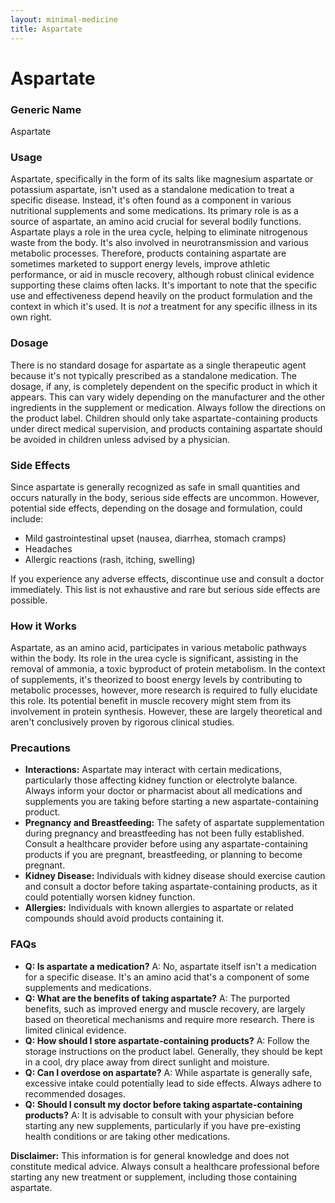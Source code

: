 ```yaml
---
layout: minimal-medicine
title: Aspartate
---
```


# Aspartate
### Generic Name
Aspartate

### Usage

Aspartate, specifically in the form of its salts like magnesium aspartate or potassium aspartate, isn't used as a standalone medication to treat a specific disease.  Instead, it's often found as a component in various nutritional supplements and some medications.  Its primary role is as a source of aspartate, an amino acid crucial for several bodily functions. Aspartate plays a role in the urea cycle, helping to eliminate nitrogenous waste from the body. It's also involved in neurotransmission and various metabolic processes.  Therefore, products containing aspartate are sometimes marketed to support energy levels, improve athletic performance, or aid in muscle recovery, although robust clinical evidence supporting these claims often lacks.  It's important to note that the specific use and effectiveness depend heavily on the product formulation and the context in which it's used.  It is *not* a treatment for any specific illness in its own right.

### Dosage

There is no standard dosage for aspartate as a single therapeutic agent because it's not typically prescribed as a standalone medication. The dosage, if any, is completely dependent on the specific product in which it appears.  This can vary widely depending on the manufacturer and the other ingredients in the supplement or medication. Always follow the directions on the product label.  Children should only take aspartate-containing products under direct medical supervision, and products containing aspartate should be avoided in children unless advised by a physician.

### Side Effects

Since aspartate is generally recognized as safe in small quantities and occurs naturally in the body, serious side effects are uncommon. However, potential side effects, depending on the dosage and formulation, could include:

*   Mild gastrointestinal upset (nausea, diarrhea, stomach cramps)
*   Headaches
*   Allergic reactions (rash, itching, swelling)

If you experience any adverse effects, discontinue use and consult a doctor immediately.  This list is not exhaustive and rare but serious side effects are possible.

### How it Works

Aspartate, as an amino acid, participates in various metabolic pathways within the body.  Its role in the urea cycle is significant, assisting in the removal of ammonia, a toxic byproduct of protein metabolism.  In the context of supplements, it's theorized to boost energy levels by contributing to metabolic processes, however, more research is required to fully elucidate this role. Its potential benefit in muscle recovery might stem from its involvement in protein synthesis.  However, these are largely theoretical and aren't conclusively proven by rigorous clinical studies.

### Precautions

*   **Interactions:** Aspartate may interact with certain medications, particularly those affecting kidney function or electrolyte balance.  Always inform your doctor or pharmacist about all medications and supplements you are taking before starting a new aspartate-containing product.
*   **Pregnancy and Breastfeeding:**  The safety of aspartate supplementation during pregnancy and breastfeeding has not been fully established. Consult a healthcare provider before using any aspartate-containing products if you are pregnant, breastfeeding, or planning to become pregnant.
*   **Kidney Disease:** Individuals with kidney disease should exercise caution and consult a doctor before taking aspartate-containing products, as it could potentially worsen kidney function.
*   **Allergies:**  Individuals with known allergies to aspartate or related compounds should avoid products containing it.


### FAQs

*   **Q: Is aspartate a medication?** A: No, aspartate itself isn't a medication for a specific disease. It's an amino acid that's a component of some supplements and medications.
*   **Q: What are the benefits of taking aspartate?** A:  The purported benefits, such as improved energy and muscle recovery, are largely based on theoretical mechanisms and require more research.  There is limited clinical evidence.
*   **Q: How should I store aspartate-containing products?** A: Follow the storage instructions on the product label. Generally, they should be kept in a cool, dry place away from direct sunlight and moisture.
*   **Q: Can I overdose on aspartate?** A:  While aspartate is generally safe, excessive intake could potentially lead to side effects.  Always adhere to recommended dosages.
*   **Q:  Should I consult my doctor before taking aspartate-containing products?** A:  It is advisable to consult with your physician before starting any new supplements, particularly if you have pre-existing health conditions or are taking other medications.


**Disclaimer:**  This information is for general knowledge and does not constitute medical advice. Always consult a healthcare professional before starting any new treatment or supplement, including those containing aspartate.
